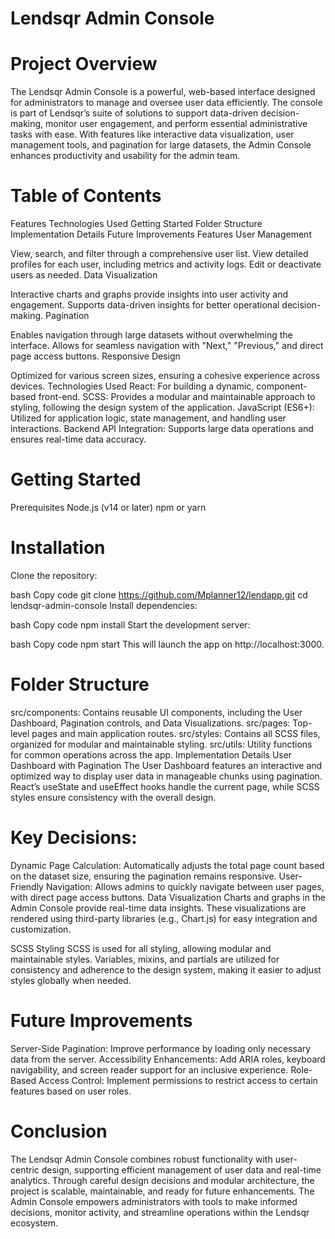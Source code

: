 # Lendsqr Admin Console
# Project Overview
The Lendsqr Admin Console is a powerful, web-based interface designed for administrators to manage and oversee user data efficiently. The console is part of Lendsqr’s suite of solutions to support data-driven decision-making, monitor user engagement, and perform essential administrative tasks with ease. With features like interactive data visualization, user management tools, and pagination for large datasets, the Admin Console enhances productivity and usability for the admin team.

# Table of Contents
Features
Technologies Used
Getting Started
Folder Structure
Implementation Details
Future Improvements
Features
User Management

View, search, and filter through a comprehensive user list.
View detailed profiles for each user, including metrics and activity logs.
Edit or deactivate users as needed.
Data Visualization

Interactive charts and graphs provide insights into user activity and engagement.
Supports data-driven insights for better operational decision-making.
Pagination

Enables navigation through large datasets without overwhelming the interface.
Allows for seamless navigation with "Next," "Previous," and direct page access buttons.
Responsive Design

Optimized for various screen sizes, ensuring a cohesive experience across devices.
Technologies Used
React: For building a dynamic, component-based front-end.
SCSS: Provides a modular and maintainable approach to styling, following the design system of the application.
JavaScript (ES6+): Utilized for application logic, state management, and handling user interactions.
Backend API Integration: Supports large data operations and ensures real-time data accuracy.

# Getting Started
Prerequisites
Node.js (v14 or later)
npm or yarn
# Installation
Clone the repository:

bash
Copy code
git clone https://github.com/Mplanner12/lendapp.git
cd lendsqr-admin-console
Install dependencies:

bash
Copy code
npm install
Start the development server:

bash
Copy code
npm start
This will launch the app on http://localhost:3000.

# Folder Structure
src/components: Contains reusable UI components, including the User Dashboard, Pagination controls, and Data Visualizations.
src/pages: Top-level pages and main application routes.
src/styles: Contains all SCSS files, organized for modular and maintainable styling.
src/utils: Utility functions for common operations across the app.
Implementation Details
User Dashboard with Pagination
The User Dashboard features an interactive and optimized way to display user data in manageable chunks using pagination. React’s useState and useEffect hooks handle the current page, while SCSS styles ensure consistency with the overall design.

# Key Decisions:

Dynamic Page Calculation: Automatically adjusts the total page count based on the dataset size, ensuring the pagination remains responsive.
User-Friendly Navigation: Allows admins to quickly navigate between user pages, with direct page access buttons.
Data Visualization
Charts and graphs in the Admin Console provide real-time data insights. These visualizations are rendered using third-party libraries (e.g., Chart.js) for easy integration and customization.

SCSS Styling
SCSS is used for all styling, allowing modular and maintainable styles. Variables, mixins, and partials are utilized for consistency and adherence to the design system, making it easier to adjust styles globally when needed.

# Future Improvements
Server-Side Pagination: Improve performance by loading only necessary data from the server.
Accessibility Enhancements: Add ARIA roles, keyboard navigability, and screen reader support for an inclusive experience.
Role-Based Access Control: Implement permissions to restrict access to certain features based on user roles.

# Conclusion
The Lendsqr Admin Console combines robust functionality with user-centric design, supporting efficient management of user data and real-time analytics. Through careful design decisions and modular architecture, the project is scalable, maintainable, and ready for future enhancements. The Admin Console empowers administrators with tools to make informed decisions, monitor activity, and streamline operations within the Lendsqr ecosystem.
